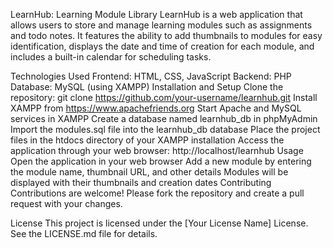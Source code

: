 LearnHub: Learning Module Library
LearnHub is a web application that allows users to store and manage learning modules such as assignments and todo notes. It features the ability to add thumbnails to modules for easy identification, displays the date and time of creation for each module, and includes a built-in calendar for scheduling tasks.

Technologies Used
Frontend: HTML, CSS, JavaScript
Backend: PHP
Database: MySQL (using XAMPP)
Installation and Setup
Clone the repository: git clone https://github.com/your-username/learnhub.git
Install XAMPP from https://www.apachefriends.org
Start Apache and MySQL services in XAMPP
Create a database named learnhub_db in phpMyAdmin
Import the modules.sql file into the learnhub_db database
Place the project files in the htdocs directory of your XAMPP installation
Access the application through your web browser: http://localhost/learnhub
Usage
Open the application in your web browser
Add a new module by entering the module name, thumbnail URL, and other details
Modules will be displayed with their thumbnails and creation dates
Contributing
Contributions are welcome! Please fork the repository and create a pull request with your changes.

License
This project is licensed under the [Your License Name] License. See the LICENSE.md file for details.
